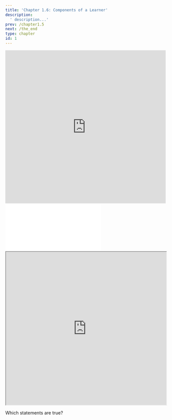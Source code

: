 ```yaml
---
title: 'Chapter 1.6: Components of a Learner'
description:
  ' description...'
prev: /chapter1.5
next: /the_end
type: chapter
id: 1
---
```


<exercise id="1" title="Video Lecture">

<iframe width="100%" height="480" src="https://www.youtube.com/embed/zaB7WioK1Kw" frameborder="0" allow="accelerometer; autoplay; encrypted-media; gyroscope; picture-in-picture" allowfullscreen></iframe>

</exercise>

<exercise id="2" title="Slides">

<object data="pdfs/slides-basics-learnercomponents-hro.pdf" type="application/pdf" style="width:100%;height:480px">
    <embed src="pdfs/slides-basics-learnercomponents-hro.pdf" type="application/pdf" />
</object>

</exercise>

<exercise id="3" title="Demo">

<iframe width="100%" height="480" src="https://jjallaire.github.io/deep-learning-with-r-notebooks/notebooks/2.1-a-first-look-at-a-neural-network.nb.html"></iframe>

</exercise>

<exercise id="4" title="Quiz">


Which statements are true?

<choice>

<opt text="For a given hypothesis class H, different optimization procedures can be used to find the best model f∈H." correct="true">

</opt>

<opt text="Providing two different training data sets to a learner will result in the same optimal model f.">

</opt>

<opt text="The representation of a learner defines its hypothesis class H." correct="true">

</opt>

<opt text="Supervised learning consists of three components: Hypothesis Space, Risk, and Optimization." correct="true">

</opt>


</choice>

</exercise>
